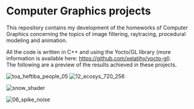 # Computer Graphics projects
This repository contains my development of the homeworks of Computer Graphics concerning the topics of image filtering, raytracing, procedural modeling and animation.

All the code is written in C++ and using the Yocto/GL library (more information is available here: https://github.com/xelatihy/yocto-gl).<br /> 
The following are a preview of the results achieved in these projects. 

![toa_heftiba_people_05](https://user-images.githubusercontent.com/77294126/152686341-b74f605f-52a8-4864-bad8-b20ce5846ab5.jpg)
![12_ecosys_720_256](https://user-images.githubusercontent.com/77294126/152686560-7dd1b682-960e-4ea0-8c74-20962397696a.jpg)

![snow_shader](https://user-images.githubusercontent.com/77294126/152686478-34c61d81-763f-4105-97f5-8c0a4a1eee59.jpg)

![06_spike_noise](https://user-images.githubusercontent.com/77294126/152686499-6eaeb950-dc51-45af-bcbc-617c80e7777d.jpg)
